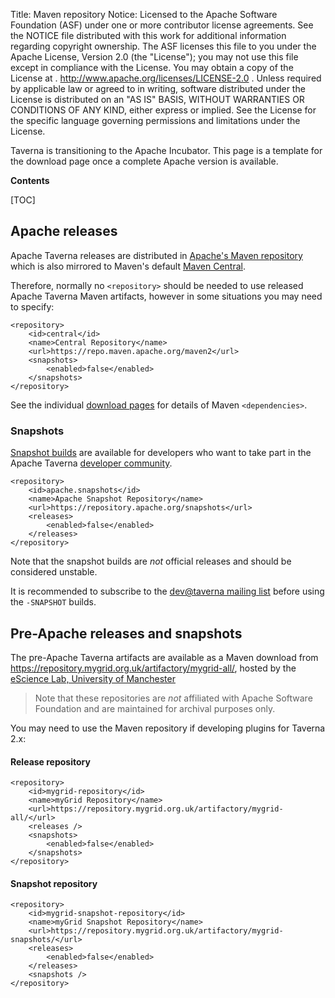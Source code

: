Title:     Maven repository
Notice:    Licensed to the Apache Software Foundation (ASF) under one
           or more contributor license agreements.  See the NOTICE file
           distributed with this work for additional information
           regarding copyright ownership.  The ASF licenses this file
           to you under the Apache License, Version 2.0 (the
           "License"); you may not use this file except in compliance
           with the License.  You may obtain a copy of the License at
           .
             http://www.apache.org/licenses/LICENSE-2.0
           .
           Unless required by applicable law or agreed to in writing,
           software distributed under the License is distributed on an
           "AS IS" BASIS, WITHOUT WARRANTIES OR CONDITIONS OF ANY
           KIND, either express or implied.  See the License for the
           specific language governing permissions and limitations
           under the License.

<div class="alert alert-info" role="alert"><p><span class="glyphicon glyphicon-info-sign" aria-hidden="true"></span>
Taverna is transitioning to the Apache Incubator.
This page is a template for the download page once a complete Apache version is available.
</div>

**Contents**

[TOC]

## Apache releases

Apache Taverna releases are distributed in
[Apache's Maven repository](https://repository.apache.org/content/repositories/releases/org/apache/taverna/language/)
which is also mirrored to Maven's default
[Maven Central](https://repo.maven.apache.org/maven2/org/apache/taverna/).

Therefore, normally no `<repository>` should be needed to use
released Apache Taverna Maven artifacts, however in some situations you may
need to specify:

    <repository>
        <id>central</id>
        <name>Central Repository</name>
        <url>https://repo.maven.apache.org/maven2</url>
        <snapshots>
            <enabled>false</enabled>
        </snapshots>      
    </repository>

See the individual [download pages](/download) for details of
Maven `<dependencies>`.

### Snapshots

[Snapshot builds](/download/code/#snapshot-builds) are available for developers
who want to take part in the Apache Taverna
[developer community](http://taverna.incubator.apache.org/community/).

    <repository>
        <id>apache.snapshots</id>
        <name>Apache Snapshot Repository</name>
        <url>https://repository.apache.org/snapshots</url>
        <releases>
            <enabled>false</enabled>
        </releases>
    </repository>

Note that the snapshot builds are _not_ official releases and should be
considered unstable.

It is recommended to subscribe to the
[dev@taverna mailing list](/community/lists#devtaverna)
before using the `-SNAPSHOT` builds.

## Pre-Apache releases and snapshots

The pre-Apache Taverna artifacts are available as a Maven download from
  <https://repository.mygrid.org.uk/artifactory/mygrid-all/>,
hosted by the [eScience Lab, University of Manchester](http://www.esciencelab.org.uk/)

> Note that these repositories are _not_ affiliated with Apache Software Foundation
and are maintained for archival purposes only.

You may need to use the Maven repository if developing plugins for Taverna 2.x:

#### Release repository

    <repository>
        <id>mygrid-repository</id>
        <name>myGrid Repository</name>
        <url>https://repository.mygrid.org.uk/artifactory/mygrid-all/</url>
        <releases />
        <snapshots>
            <enabled>false</enabled>
        </snapshots>
    </repository>

#### Snapshot repository

    <repository>
        <id>mygrid-snapshot-repository</id>
        <name>myGrid Snapshot Repository</name>
        <url>https://repository.mygrid.org.uk/artifactory/mygrid-snapshots/</url>
        <releases>
            <enabled>false</enabled>
        </releases>
        <snapshots />
    </repository>

